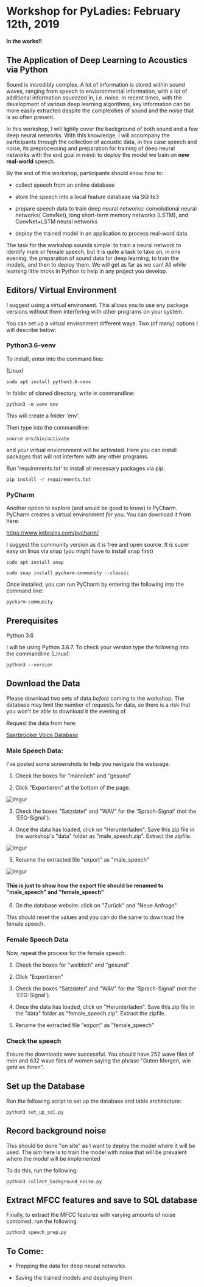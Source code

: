 # Workshop for PyLadies: February 12th, 2019

**In the works!!**

## The Application of Deep Learning to Acoustics via Python

Sound is incredibly complex. A lot of information is stored within sound waves, ranging from speech to envioronmental information, with a lot of additional information squeezed in, i.e. noise. In recent times, with the development of various deep learning algorithms, key information can be more easily extracted despite the complexities of sound and the noise that is so often present. 

In this workshop, I will lightly cover the background of both sound and a few deep neural networks. With this knowledge, I will accompany the participants through the collection of acoustic data, in this case speech and noise, its preprocessing and preparation for training of deep neural networks with the end goal in mind: to deploy the model we train on **new real-world** speech.
 
By the end of this workshop, participants should know how to:
 
* collect speech from an online database

* store the speech into a local feature database via SQlite3

* prepare speech data to train deep neural networks: convolutional neural networks( ConvNet), long short-term memory networks (LSTM), and ConvNet+LSTM neural networks

* deploy the trained model in an application to process real-word data
 

The task for the workshop sounds simple: to train a neural network to identify male or female speech, but it is quite a task to take on, in one evening, the preparation of sound data for deep learning, to train the models, and then to deploy them. We will get as far as we can! All while learning little tricks in Python to help in any project you develop. 
 
## Editors/ Virtual Environment

I suggest using a virtual environemt. This allows you to use any package versions without them interfering with other programs on your system. 

You can set up a virtual environment different ways. Two (of many) options I will describe below:

### Python3.6-venv

To install, enter into the command line:

(Linux)
```
sudo apt install python3.6-venv
```

In folder of cloned directory, write in commandline:

```
python3 -m venv env
```

This will create a folder 'env'.

Then type into the commandline:

```
source env/bin/activate
```

and your virtual envioronment will be activated. Here you can install packages that will not interfere with any other programs.

Run 'requirements.txt' to install all necessary packages via pip. 

```
pip install -r requirements.txt
```

### PyCharm

Another option to explore (and would be good to know) is PyCharm. PyCharm creates a virtual environment *for* you. You can download it from here:

https://www.jetbrains.com/pycharm/

I suggest the community version as it is free and open source. It is super easy on linux via snap (you might have to install snap first)

```
sudo apt install snap

sudo snap install pycharm-community --classic
```

Once installed, you can run PyCharm by entering the following into the command line:

```
pycharm-community
```
 
## Prerequisites

Python 3.6

I will be using Python 3.6.7. To check your version type the following into the commandline (Linux):

```
python3 --version
```

## Download the Data

Please download two sets of data *before* coming to the workshop. The database may limit the number of requests for data, so there is a risk that you won't be able to download it the evening of. 

Request the data from here: 

<a href="http://www.stimmdatenbank.coli.uni-saarland.de/index.php4#target">Saarbrücker Voice Database</a>

### Male Speech Data:

I've posted some screenshots to help you navigate the webpage.


1) Check the boxes for "männlich" and "gesund"

2) Click "Exportieren" at the bottom of the page.

![Imgur](https://i.imgur.com/KcKSA4x.png)

3) Check the boxes "Satzdatei" and "WAV" for the 'Sprach-Signal' (not the 'EEG-Signal').

4) Once the data has loaded, click on "Herunterladen". Save this zip file in the workshop's "data" folder as "male_speech.zip". Extract the zipfile. 

![Imgur](https://i.imgur.com/26Fz5EE.png)

5) Rename the extracted file "export" as "male_speech"

![Imgur](https://i.imgur.com/EY1j8M2.png)
#### This is just to show how the export file should be renamed to "male_speech" and "female_speech"

6) On the database website: click on "Zurück" and "Neue Anfrage"

This should reset the values and you can do the same to download the female speech.

### Female Speech Data

Now, repeat the process for the female speech: 

1) Check the boxes for "weiblich" and "gesund"

2) Click "Exportieren"

3) Check the boxes "Satzdatei" and "WAV" for the 'Sprach-Signal' (not the 'EEG-Signal').

4) Once the data has loaded, click on "Herunterladen". Save this zip file in the "data" folder as "female_speech.zip". Extract the zipfile. 

5) Rename the extracted file "export" as "female_speech"

### Check the speech

Ensure the downloads were successful. You should have 252 wave files of men and 632 wave files of women saying the phrase "Guten Morgen, wie geht es Ihnen". 


## Set up the Database

Run the following script to set up the database and table architecture:

```
python3 set_up_sql.py
```

## Record background noise

This should be done "on site" as I want to deploy the model where it will be used. 
The aim here is to train the model with noise that will be prevalent where the model will be implemented

To do this, run the following:
```
python3 collect_background_noise.py
```

## Extract MFCC features and save to SQL database

Finally, to extract the MFCC features with varying amounts of noise combined, run the following:

```
python3 speech_prep.py
```

## To Come:

* Prepping the data for deep neural networks

* Saving the trained models and deploying them
